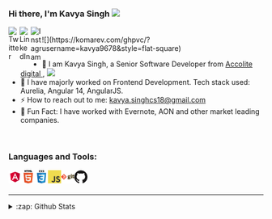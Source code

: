 <div align="center">
</div>

### Hi there, I'm Kavya Singh <img src="https://raw.githubusercontent.com/aemmadi/aemmadi/master/wave.gif" width="30px">
[<img align="left" alt="Twitter" width="22px" src="https://cdn.jsdelivr.net/npm/simple-icons@v3/icons/gmail.svg" />][gmail]
[<img align="left" alt="LinkedIn" width="22px" src="https://cdn.jsdelivr.net/npm/simple-icons@v3/icons/linkedin.svg" />][linkedin]
[<img align="left" alt="Instagram" width="22px" src="https://cdn.jsdelivr.net/npm/simple-icons@v3/icons/instagram.svg" />][instagram]

<br />
![](https://komarev.com/ghpvc/?username=kavya9678&style=flat-square)


- 🔭 I am Kavya Singh, a Senior Software Developer from <a href="https://www.accolite.com/">Accolite digital </a>, <img src="https://media.giphy.com/media/WUlplcMpOCEmTGBtBW/giphy.gif" width="30"> 
- 🥅 I have majorly worked on Frontend Development. Tech stack used: Aurelia, Angular 14, AngularJS.
- ⚡ How to reach out to me: <a href="kavya.singhcs18@gmail.com">kavya.singhcs18@gmail.com</a>
- 💬 Fun Fact: I have worked with Evernote, AON and other market leading companies.

<br />

### Languages and Tools:

<img align="left" alt="Angular" width="26px" src="https://raw.githubusercontent.com/github/explore/78df643247d429f6cc873026c0622819ad797942/topics/angular/angular.png" />
<img align="left" alt="HTML5" width="26px" src="https://raw.githubusercontent.com/github/explore/80688e429a7d4ef2fca1e82350fe8e3517d3494d/topics/html/html.png" />
<img align="left" alt="CSS3" width="26px" src="https://raw.githubusercontent.com/github/explore/80688e429a7d4ef2fca1e82350fe8e3517d3494d/topics/css/css.png" />
<img align="left" alt="JavaScript" width="26px" src="https://raw.githubusercontent.com/github/explore/80688e429a7d4ef2fca1e82350fe8e3517d3494d/topics/javascript/javascript.png" />
<img align="left" alt="Git" width="26px" src="https://raw.githubusercontent.com/github/explore/80688e429a7d4ef2fca1e82350fe8e3517d3494d/topics/git/git.png" />
<img align="left" alt="GitHub" width="26px" src="https://raw.githubusercontent.com/github/explore/78df643247d429f6cc873026c0622819ad797942/topics/github/github.png" />

<br />
<br />

---

<details>
  <summary>:zap: Github Stats</summary>

  <img align="left" src="https://github-readme-stats.vercel.app/api?username=kavya9678&theme=light&show_icons=true&hide=stars" />

  <a href="https://github.com/InLearningPhase">
  <img align="center" src="https://github-readme-stats.vercel.app/api/top-langs/?username=kavya9678&theme=light&hide_langs_below=1" />
</a>


</details>

</details>

[gmail]: https://gmail.com/?s=09
[instagram]: https://www.instagram.com/kavyasingh_ks/?hl=en
[linkedin]: https://www.linkedin.com/in/kavya-singh-21a6b41a7/
